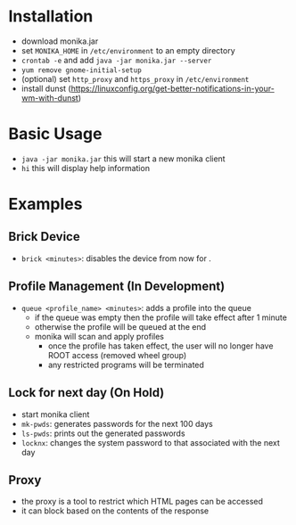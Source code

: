 # Installation

- download monika.jar
- set `MONIKA_HOME` in `/etc/environment` to an empty directory
- `crontab -e` and add `java -jar monika.jar --server`
- `yum remove gnome-initial-setup`
- (optional) set `http_proxy` and `https_proxy` in `/etc/environment`
- install dunst (https://linuxconfig.org/get-better-notifications-in-your-wm-with-dunst)

# Basic Usage

- `java -jar monika.jar` this will start a new monika client
- `hi` this will display help information

# Examples

## Brick Device

- `brick <minutes>`: disables the device from now for <minutes>.

## Profile Management (In Development)

- `queue <profile_name> <minutes>`: adds a profile into the queue
    - if the queue was empty then the profile will take effect after 1 minute
    - otherwise the profile will be queued at the end
    - monika will scan and apply profiles
        - once the profile has taken effect, the user will no longer have ROOT access (removed wheel group)
        - any restricted programs will be terminated

## Lock for next day (On Hold)

- start monika client
- `mk-pwds`: generates passwords for the next 100 days
- `ls-pwds`: prints out the generated passwords
- `locknx`: changes the system password to that associated with the next day

## Proxy

- the proxy is a tool to restrict which HTML pages can be accessed
- it can block based on the contents of the response
